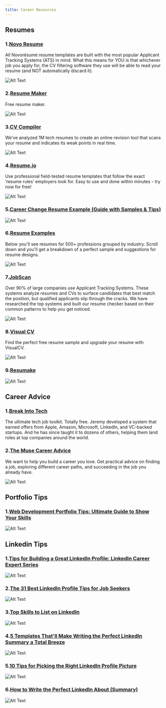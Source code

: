 ```yaml
---
title: Career Resources
---
```


## Resumes

### 1.[Novo Resume](https://novoresume.com/resume-templates)

All Novorésumé resume templates are built with the most popular Applicant Tracking Systems (ATS) in mind. What this means for YOU is that whichever job you apply for, the CV filtering software they use will be able to read your resume (and NOT automatically discard it).

![Alt Text](https://dev-to-uploads.s3.amazonaws.com/uploads/articles/fms6me9562048piuiiqi.png)

### 2.[Resume Maker](https://www.resumemaker.online/)

Free resume maker.

![Alt Text](https://dev-to-uploads.s3.amazonaws.com/uploads/articles/5964n2mdvm9lox0yd3og.png)

### 3.[CV Compiler](https://cvcompiler.com/)

We’ve analyzed 1M tech resumes to create an online revision tool that scans your resume and indicates its weak points in real time.

![Alt Text](https://dev-to-uploads.s3.amazonaws.com/uploads/articles/6x18su10artz3ptieu7m.png)

### 4.[Resume.io](https://resume.io/)

Use professional field-tested resume templates that follow the exact ‘resume rules’ employers look for. Easy to use and done within minutes - try now for free!

![Alt Text](https://dev-to-uploads.s3.amazonaws.com/uploads/articles/ygk0f28d15esv9eirfx2.png)

### 5.[Career Change Resume Example (Guide with Samples & Tips)](https://zety.com/blog/career-change-resume)

![Alt Text](https://dev-to-uploads.s3.amazonaws.com/uploads/articles/matara9nkxrnc1pehd6s.png)

### 6.[Resume Examples](https://zety.com/resume-examples)

Below you'll see resumes for 500+ professions grouped by industry. Scroll down and you'll get a breakdown of a perfect sample and suggestions for resume designs.

![Alt Text](https://dev-to-uploads.s3.amazonaws.com/uploads/articles/y73gwzdu3qd9dgkfjb9n.png)

### 7.[JobScan](https://www.jobscan.co/)

Over 90% of large companies use Applicant Tracking Systems. These systems analyze resumes and CVs to surface candidates that best match the position, but qualified applicants slip through the cracks. We have researched the top systems and built our resume checker based on their common patterns to help you get noticed.

![Alt Text](https://dev-to-uploads.s3.amazonaws.com/uploads/articles/zch9v626ehts06kz1aio.png)

### 8.[Visual CV](https://www.visualcv.com/resume-samples/)

Find the perfect free resume sample and upgrade your resume with VisualCV.

![Alt Text](https://dev-to-uploads.s3.amazonaws.com/uploads/articles/zf8gqxtgmtg9wse9tw5y.png)

### 9.[Resumake](https://resumake.io/)

![Alt Text](https://dev-to-uploads.s3.amazonaws.com/uploads/articles/en8nv9isp9bbicunmi55.png)

## Career Advice

### 1.[Break Into Tech](https://www.breakinto.tech/)

The ultimate tech job toolkit. Totally free.
Jeremy developed a system that earned offers from Apple, Amazon, Microsoft, LinkedIn, and VC-backed startups. And he has since taught it to dozens of others, helping them land roles at top companies around the world.

### 2.[The Muse Career Advice](https://www.themuse.com/advice)

We want to help you build a career you love. Get practical advice on finding a job, exploring different career paths, and succeeding in the job you already have.

![Alt Text](https://dev-to-uploads.s3.amazonaws.com/uploads/articles/x9c38rrs7d0nti2isarh.png)

## Portfolio Tips

### 1.[Web Development Portfolio Tips: Ultimate Guide to Show Your Skills](https://designmodo.com/dev-portfolio-tips/)

![Alt Text](https://dev-to-uploads.s3.amazonaws.com/uploads/articles/yrlj5mafz13w5fpxey0d.png)

## Linkedin Tips

### 1.[Tips for Building a Great LinkedIn Profile: LinkedIn Career Expert Series](https://blog.linkedin.com/2017/february/17/-tips-for-building-a-great-linkedin-profile-career-expert)

![Alt Text](https://dev-to-uploads.s3.amazonaws.com/uploads/articles/6kdjsioayi0oe032i10s.png)

### 2.[The 31 Best LinkedIn Profile Tips for Job Seekers](https://www.themuse.com/advice/linkedin-profile-tips)

![Alt Text](https://dev-to-uploads.s3.amazonaws.com/uploads/articles/u9is34igasonc3nte6f7.png)

### 3.[Top Skills to List on LinkedIn](https://www.thebalancecareers.com/top-skills-to-list-on-linkedin-2062321)

![Alt Text](https://dev-to-uploads.s3.amazonaws.com/uploads/articles/30edij98xy0pv3qknlod.png)

### 4.[5 Templates That'll Make Writing the Perfect LinkedIn Summary a Total Breeze](https://www.themuse.com/advice/5-templates-thatll-make-writing-the-perfect-linkedin-summary-a-breeze)

![Alt Text](https://dev-to-uploads.s3.amazonaws.com/uploads/articles/x2k8i3595gqvcpz927wx.png)

### 5.[10 Tips for Picking the Right LinkedIn Profile Picture](https://business.linkedin.com/talent-solutions/blog/2014/12/5-tips-for-picking-the-right-linkedin-profile-picture)

![Alt Text](https://dev-to-uploads.s3.amazonaws.com/uploads/articles/jgmn0n0ersh5wpz98d1v.png)

### 6.[How to Write the Perfect LinkedIn About (Summary)](https://www.linkedin.com/pulse/how-write-perfect-linkedin-summary-william-arruda/)

![Alt Text](https://dev-to-uploads.s3.amazonaws.com/uploads/articles/ttu1om4pmg15f8zb85kf.png)
